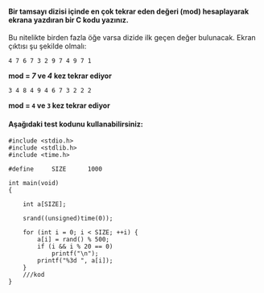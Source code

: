 #### Bir tamsayı dizisi içinde en çok tekrar eden değeri (mod) hesaplayarak ekrana yazdıran bir C kodu yazınız. 
Bu nitelikte birden fazla öğe varsa dizide ilk geçen değer bulunacak. Ekran çıktısı şu şekilde olmalı:

`4 7 6 7 3 2 9 7 4 9 7 1`

**mod = _7_ ve _4_ kez tekrar ediyor**

`3 4 8 4 9 4 6 7 3 2 2 2` 

**mod = `4` ve `3` kez tekrar ediyor**

#### Aşağıdaki test kodunu kullanabilirsiniz:

```
#include <stdio.h>
#include <stdlib.h>
#include <time.h>

#define     SIZE      1000

int main(void)
{

	int a[SIZE];

	srand((unsigned)time(0));

	for (int i = 0; i < SIZE; ++i) {
		a[i] = rand() % 500;
		if (i && i % 20 == 0)
			printf("\n");
		printf("%3d ", a[i]);
	}
	///kod
}
```
